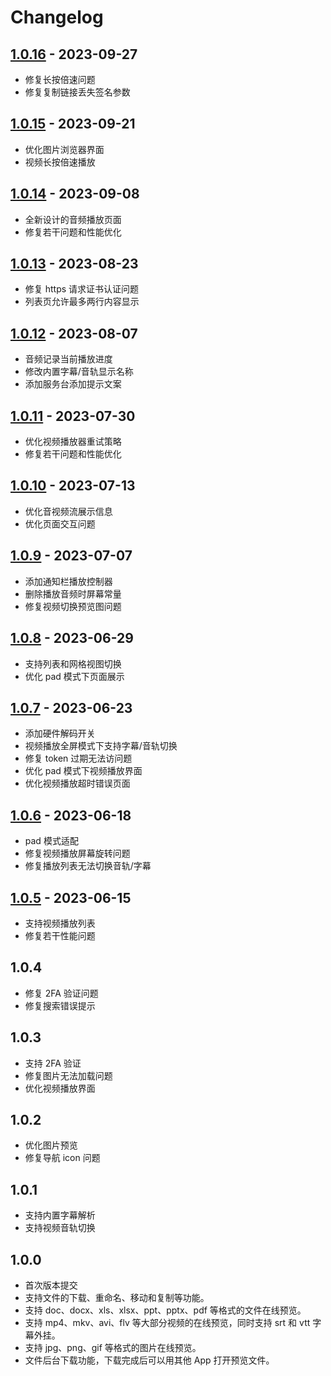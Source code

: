 # Changelog

## [1.0.16](https://github.com/xlist-io/xlist/releases/tag/1.0.16) - 2023-09-27

- 修复长按倍速问题
- 修复复制链接丢失签名参数

## [1.0.15](https://github.com/xlist-io/xlist/releases/tag/1.0.15) - 2023-09-21

- 优化图片浏览器界面
- 视频长按倍速播放

## [1.0.14](https://github.com/xlist-io/xlist/releases/tag/1.0.14) - 2023-09-08

- 全新设计的音频播放页面
- 修复若干问题和性能优化

## [1.0.13](https://github.com/xlist-io/xlist/releases/tag/1.0.13) - 2023-08-23

- 修复 https 请求证书认证问题
- 列表页允许最多两行内容显示

## [1.0.12](https://github.com/xlist-io/xlist/releases/tag/1.0.12) - 2023-08-07

- 音频记录当前播放进度
- 修改内置字幕/音轨显示名称
- 添加服务台添加提示文案

## [1.0.11](https://github.com/xlist-io/xlist/releases/tag/1.0.11) - 2023-07-30

- 优化视频播放器重试策略
- 修复若干问题和性能优化

## [1.0.10](https://github.com/xlist-io/xlist/releases/tag/1.0.10) - 2023-07-13

- 优化音视频流展示信息
- 优化页面交互问题

## [1.0.9](https://github.com/xlist-io/xlist/releases/tag/1.0.9) - 2023-07-07

- 添加通知栏播放控制器
- 删除播放音频时屏幕常量
- 修复视频切换预览图问题

## [1.0.8](https://github.com/xlist-io/xlist/releases/tag/1.0.8) - 2023-06-29

- 支持列表和网格视图切换
- 优化 pad 模式下页面展示

## [1.0.7](https://github.com/xlist-io/xlist/releases/tag/1.0.7) - 2023-06-23

- 添加硬件解码开关
- 视频播放全屏模式下支持字幕/音轨切换
- 修复 token 过期无法访问题
- 优化 pad 模式下视频播放界面
- 优化视频播放超时错误页面

## [1.0.6](https://github.com/xlist-io/xlist/releases/tag/1.0.6) - 2023-06-18

- pad 模式适配
- 修复视频播放屏幕旋转问题
- 修复播放列表无法切换音轨/字幕

## [1.0.5](https://github.com/xlist-io/xlist/releases/tag/1.0.5) - 2023-06-15

- 支持视频播放列表
- 修复若干性能问题

## 1.0.4

- 修复 2FA 验证问题
- 修复搜索错误提示

## 1.0.3

- 支持 2FA 验证
- 修复图片无法加载问题
- 优化视频播放界面

## 1.0.2

- 优化图片预览
- 修复导航 icon 问题

## 1.0.1

- 支持内置字幕解析
- 支持视频音轨切换

## 1.0.0

- 首次版本提交
- 支持文件的下载、重命名、移动和复制等功能。
- 支持 doc、docx、xls、xlsx、ppt、pptx、pdf 等格式的文件在线预览。
- 支持 mp4、mkv、avi、flv 等大部分视频的在线预览，同时支持 srt 和 vtt 字幕外挂。
- 支持 jpg、png、gif 等格式的图片在线预览。
- 文件后台下载功能，下载完成后可以用其他 App 打开预览文件。
